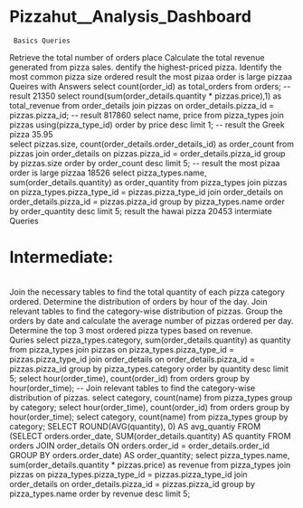 # Pizzahut__Analysis_Dashboard
     Basics Queries
Retrieve the total number of orders place
Calculate the total revenue generated from pizza sales.
dentify the highest-priced pizza.
Identify the most common pizza size ordered
result the most pizaa order is large pizzaa 
     Queires with Answers 
 select count(order_id) as total_orders from orders;
-- result 21350
select round(sum(order_details.quantity * pizzas.price),1) as total_revenue
from order_details join pizzas
on order_details.pizza_id = pizzas.pizza_id;
-- result 817860
 select name, price from pizza_types join pizzas using(pizza_type_id) order by price desc limit 1;
-- result the Greek pizza 35.95  
select pizzas.size, count(order_details.order_details_id) as order_count
from pizzas join order_details
on pizzas.pizza_id = order_details.pizza_id
group by pizzas.size order by order_count desc limit 5;
-- result the most pizaa order is large pizzaa 18526
select pizza_types.name, sum(order_details.quantity) as order_quantity
from pizza_types join pizzas
on pizza_types.pizza_type_id = pizzas.pizza_type_id
join order_details
on order_details.pizza_id = pizzas.pizza_id
group by pizza_types.name order by order_quantity desc limit 5;
result the hawai pizza 20453
     intermiate Queries 
 # Intermediate:
<br>Join the necessary tables to find the total quantity of each pizza category ordered.
Determine the distribution of orders by hour of the day.
Join relevant tables to find the category-wise distribution of pizzas.
Group the orders by date and calculate the average number of pizzas ordered per day.
Determine the top 3 most ordered pizza types based on revenue.</br>
     Quries 
select pizza_types.category, sum(order_details.quantity) as quantity
from pizza_types join pizzas
on pizza_types.pizza_type_id = pizzas.pizza_type_id
join order_details
on order_details.pizza_id = pizzas.pizza_id
group by pizza_types.category 
order by quantity desc limit 5;
select hour(order_time), count(order_id) from orders
group by hour(order_time);
-- Join relevant tables to find the category-wise distribution of pizzas.
select category, count(name) from pizza_types
group by category;
select hour(order_time), count(order_id) from orders
group by hour(order_time);
select category, count(name) from pizza_types
group by category;
SELECT 
    ROUND(AVG(quantity), 0) AS avg_quantiy FROM
    (SELECT 
        orders.order_date, SUM(order_details.quantity) AS quantity FROM
        orders JOIN order_details ON orders.order_id = order_details.order_id
    GROUP BY orders.order_date) AS order_quantity;
select pizza_types.name,
sum(order_details.quantity * pizzas.price) as revenue
from pizza_types
join pizzas
on pizza_types.pizza_type_id = pizzas.pizza_type_id
join order_details
on order_details.pizza_id = pizzas.pizza_id
group by pizza_types.name
order by revenue desc limit 5;
